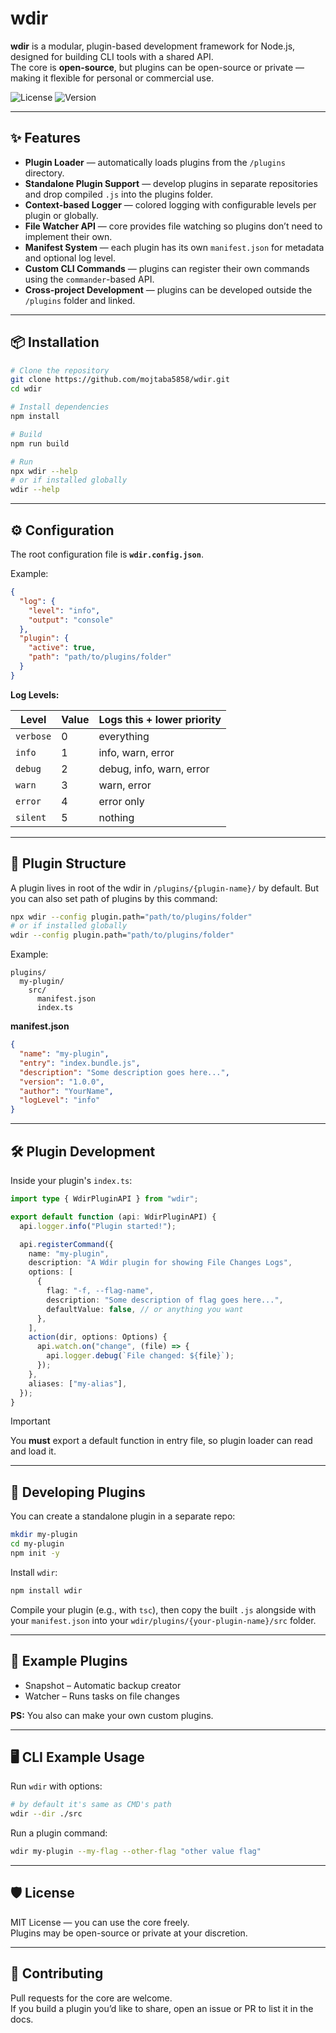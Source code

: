 # wdir

**wdir** is a modular, plugin-based development framework for Node.js, designed for building CLI tools with a shared API.  
The core is **open-source**, but plugins can be open-source or private — making it flexible for personal or commercial use.

![License](https://img.shields.io/github/license/mojtaba5858/wdir)
![Version](https://img.shields.io/badge/version-1.2.2-blue)

---

## ✨ Features

- **Plugin Loader** — automatically loads plugins from the `/plugins` directory.
- **Standalone Plugin Support** — develop plugins in separate repositories and drop compiled `.js` into the plugins folder.
- **Context-based Logger** — colored logging with configurable levels per plugin or globally.
- **File Watcher API** — core provides file watching so plugins don’t need to implement their own.
- **Manifest System** — each plugin has its own `manifest.json` for metadata and optional log level.
- **Custom CLI Commands** — plugins can register their own commands using the `commander`-based API.
- **Cross-project Development** — plugins can be developed outside the `/plugins` folder and linked.

---

## 📦 Installation

```sh
# Clone the repository
git clone https://github.com/mojtaba5858/wdir.git
cd wdir

# Install dependencies
npm install

# Build
npm run build

# Run
npx wdir --help
# or if installed globally
wdir --help
```

---

## ⚙️ Configuration

The root configuration file is **`wdir.config.json`**.

Example:

```json
{
  "log": {
    "level": "info",
    "output": "console"
  },
  "plugin": {
    "active": true,
    "path": "path/to/plugins/folder"
  }
}
```

**Log Levels:**

| Level     | Value | Logs this + lower priority |
| --------- | ----- | -------------------------- |
| `verbose` | 0     | everything                 |
| `info`    | 1     | info, warn, error          |
| `debug`   | 2     | debug, info, warn, error   |
| `warn`    | 3     | warn, error                |
| `error`   | 4     | error only                 |
| `silent`  | 5     | nothing                    |

---

## 📂 Plugin Structure

A plugin lives in root of the wdir in `/plugins/{plugin-name}/` by default. But you can also set path of plugins by this command:

```sh
npx wdir --config plugin.path="path/to/plugins/folder"
# or if installed globally
wdir --config plugin.path="path/to/plugins/folder"
```

Example:

```
plugins/
  my-plugin/
    src/
      manifest.json
      index.ts
```

**manifest.json**

```json
{
  "name": "my-plugin",
  "entry": "index.bundle.js",
  "description": "Some description goes here...",
  "version": "1.0.0",
  "author": "YourName",
  "logLevel": "info"
}
```

---

## 🛠 Plugin Development

Inside your plugin's `index.ts`:

```ts
import type { WdirPluginAPI } from "wdir";

export default function (api: WdirPluginAPI) {
  api.logger.info("Plugin started!");

  api.registerCommand({
    name: "my-plugin",
    description: "A Wdir plugin for showing File Changes Logs",
    options: [
      {
        flag: "-f, --flag-name",
        description: "Some description of flag goes here...",
        defaultValue: false, // or anything you want
      },
    ],
    action(dir, options: Options) {
      api.watch.on("change", (file) => {
        api.logger.debug(`File changed: ${file}`);
      });
    },
    aliases: ["my-alias"],
  });
}
```

> [!IMPORTANT]
> You **must** export a default function in entry file, so plugin loader can read and load it.

---

## 🔌 Developing Plugins

You can create a standalone plugin in a separate repo:

```sh
mkdir my-plugin
cd my-plugin
npm init -y
```

Install `wdir`:

```sh
npm install wdir
```

Compile your plugin (e.g., with `tsc`), then copy the built `.js` alongside with your `manifest.json` into your `wdir/plugins/{your-plugin-name}/src` folder.

---

## 🧩 Example Plugins
- Snapshot – Automatic backup creator
- Watcher – Runs tasks on file changes

**PS:** You also can make your own custom plugins.

---

## 🖥 CLI Example Usage

Run `wdir` with options:

```sh
# by default it's same as CMD's path
wdir --dir ./src
```

Run a plugin command:

```sh
wdir my-plugin --my-flag --other-flag "other value flag"
```

---

## 🛡 License

MIT License — you can use the core freely.  
Plugins may be open-source or private at your discretion.

---

## 🤝 Contributing

Pull requests for the core are welcome.  
If you build a plugin you’d like to share, open an issue or PR to list it in the docs.
